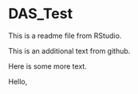 # DAS_Test

This is a readme file from RStudio.

This is an additional text from github.

Here is some more text.

Hello,